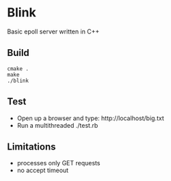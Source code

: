 Blink
=====

Basic epoll server written in C++

## Build
```
cmake .
make
./blink
```

## Test
* Open up a browser and type: http://localhost/big.txt
* Run a multithreaded ./test.rb

## Limitations
* processes only GET requests
* no accept timeout

